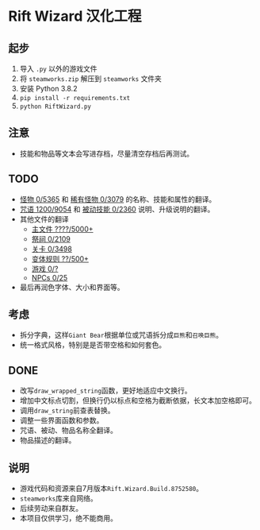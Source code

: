 # Rift Wizard 汉化工程

## 起步

1. 导入 `.py` 以外的游戏文件
2. 将 `steamworks.zip` 解压到 `steamworks` 文件夹
3. 安装 Python 3.8.2
4. `pip install -r requirements.txt`
5. `python RiftWizard.py`

## 注意

* 技能和物品等文本会写进存档，尽量清空存档后再测试。

## TODO

* [怪物 0/5365](Monsters.py) 和 [稀有怪物 0/3079](RareMonsters.py) 的名称、技能和属性的翻译。
* [咒语 1200/9054](Spells.py) 和 [被动技能 0/2360](Upgrades.py) 说明、升级说明的翻译。
* 其他文件的翻译
  * [主文件 ????/5000+](RiftWizard.py)
  * [祭祠 0/2109](Shrines.py)
  * [关卡 0/3498](Level.py)
  * [变体规则 ??/500+](Mutators.py)
  * [游戏 0/?](Game.py)
  * [NPCs 0/25](NPCs.py)
* 最后再润色字体、大小和界面等。

## 考虑

* 拆分字典，这样`Giant Bear`根据单位或咒语拆分成`巨熊`和`召唤巨熊`。
* 统一格式风格，特别是是否带空格和如何套色。

## DONE

* 改写`draw_wrapped_string`函数，更好地适应中文换行。
* 增加中文标点切割，但换行仍以标点和空格为截断依据，长文本加空格即可。
* 调用`draw_string`前查表替换。
* 调整一些界面函数和参数。
* 咒语、被动、物品名称全翻译。
* 物品描述的翻译。

## 说明

* 游戏代码和资源来自7月版本`Rift.Wizard.Build.8752580`。
* `steamworks`库来自网络。
* 后续劳动来自群友。
* 本项目仅供学习，绝不能商用。

